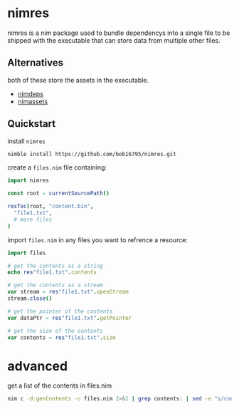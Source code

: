 # nimres

nimres is a nim package used to bundle dependencys into a single file to be shipped with the executable that can store data from multiple other files.

## Alternatives

both of these store the assets in the executable.

- [nimdeps](https://github.com/genotrance/nimdeps)
- [nimassets](https://github.com/xmonader/nimassets)
## Quickstart

install `nimres`

```bash
nimble install https://github.com/bob16795/nimres.git
```

create a `files.nim` file containing:

```nim
import nimres

const root = currentSourcePath()

resToc(root, "content.bin",
  "file1.txt",
  # more files
)
```

import `files.nim` in any files you want to refrence a resource:

```nim
import files

# get the contents as a string
echo res"file1.txt".contents

# get the contents as a stream
var stream = res"file1.txt".openStream
stream.close()

# get the pointer of the contents
var dataPtr = res"file1.txt".getPointer

# get the size of the contents
var contents = res"file1.txt".size
```

# advanced

get a list of the contents in files.nim

```bash
nim c -d:genContents -c files.nim 2>&1 | grep contents: | sed -e "s/contents: //" -e "s\#$$PWD/\#\#g"
```